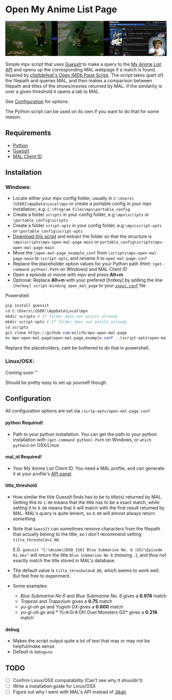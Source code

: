 # Open My Anime List Page
![image](banner.jpg)

Simple mpv script that uses [GuessIt](https://pypi.org/project/guessit/) to
make a query to the [My Anime List API](https://myanimelist.net/apiconfig/references/api/v2)
and opens up the corresponding MAL webpage if a match is found. Inspired by [ctlaltdefeat's Open IMDb Page Script](https://github.com/ctlaltdefeat/mpv-open-imdb-page).
The script takes (part of) the filepath and queries MAL, and then makes a comparison
between filepath and titles of the shows/movies returned by MAL. If  the similarity is over a given threshold it opens a tab to MAL.

See [Configuration](#conf) for options.

The Python script can be used on its own if you want to do that for some reason.

## Requirements
- [Python](https://www.python.org/downloads/)
- [GuessIt](https://pypi.org/project/guessit/)
- [MAL Client ID](https://help.myanimelist.net/hc/en-us/articles/900003108823-API)

## Installation
### Windows:
- Locate either your mpv config folder, usually in `C:\Users\[USER]\AppData\Local\mpv`
or create a portable config in your mpv installation, e.g. `C:\Program Files\mpv\portable_config`
- Create a folder `scripts` in your config folder, e.g `\mpv\scripts` or `\portable_config\scripts`
- Create a folder `script-opts` in your config folder, e.g `\mpv\script-opts` or `\portable_config\script-opts`
- [Download this script](https://github.com/eilifb/mpv-open-mal-page/archive/refs/heads/main.zip) and extract the folder so that the structure is
`\mpv\scripts\mpv-open-mal-page-main` or `portable_config\scripts\mpv-open-mal-page-main`
- Move the `\open-mal-page_example_conf` from `\scripts\mpv-open-mal-page-main` to `\script-opts`, and rename it to `open-mal-page.conf`
- Replace the placeholder option values for your Python path (Hint: `(get-command python).Path` on Windows) and MAL Client ID
- Open a episode or movie with mpv and press __Alt+m__
- Optional: Replace __Alt+m__ with your prefered \[hotkey\] by adding the line `[hotkey] script-binding open_mal_page` to your [`input.conf`](https://mpv.io/manual/master/#input-conf) file

Powershell:
```powershell
pip install guessit
cd C:\Users\[USER]\AppData\Local\mpv
mkdir scripts # If folder does not exists already
mkdir script-opts # If folder does not exists already
cd scripts
git clone https://github.com/eilifb/mpv-open-mal-page
mv mpv-open-mal-page\open-mal-page_example.conf ..\script-opts\open-mal-page.conf
```
Replace the placeholders, cant be bothered to do that in powershell.
### Linux/OSX:
Coming soon ™

Should be pretty easy to set up yourself though.

<a name="conf" />

## Configuration

All configuration options are set via `/scrip-opts/open-mal-page.conf`
#### python **Required!**
- Path to your python installation. You can get the path to your python installation with `(get-command python).Path` on Windows, or `which python3` on OSX/Linux

#### mal_id **Required!**
- Your My Anime List Client ID. You need a MAL profile, and can generate it at your profile's [API panel](https://myanimelist.net/apiconfig).

#### title_threshold
- How similar the title GuessIt finds has to be to title(s) returned by MAL.
Setting this to `1.00` means that the title has to be a exact match, while setting it to `0.00` means that it will match
with the first result returned by MAL. MAL's query is quite lenient, so `0.00` will almost always return *something*.
- Note that `GuessIt` can sometimes remove characters from the filepath that actually belong to the title, so I don't recommend setting `title_threshold=1.00`.

    E.G. `guessit "C:\Anime\[DVD_ISO] Blue Submarine No. 6 (US)\Episode 01.mkv"` will return the title `Blue Submarine No 6` (missing `.`), and thus not exactly match the title stored in MAL's database.
- The default value is `title_threshold=0.80`, which seems to work well. But feel free to experiment.
- Some examples:
    - *Blue Submarine No 6* and *Blue Submarine No. 6* gives a **0.974** match
    - *Trapeze* and *Trapezium* gives a **0.75** match
    - *yu-gi-oh gx* and *Yugioh GX* gives a **0.600** match
    - *yu-gi-oh gx* and * Yu☆Gi☆Oh! Duel Monsters GX* gives a **0.216** match

#### debug
- Makes the script output quite a lot of text that may or may not be helpful/make sense
- Default is `debug=no`

## TODO
- [ ] Confirm Linux/OSX compatability (Can't see why it shouldn't)
- [ ] Write a installation guide for Linux/OSX
- [ ] Figure out why I went with MAL's API instead of [Jikan](https://jikan.moe/)